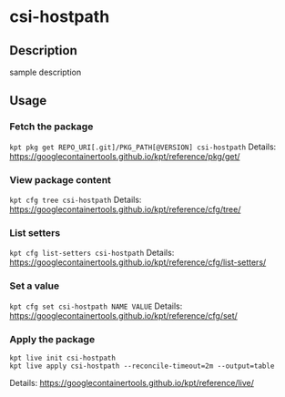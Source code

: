 # csi-hostpath

## Description
sample description

## Usage

### Fetch the package
`kpt pkg get REPO_URI[.git]/PKG_PATH[@VERSION] csi-hostpath`
Details: https://googlecontainertools.github.io/kpt/reference/pkg/get/

### View package content
`kpt cfg tree csi-hostpath`
Details: https://googlecontainertools.github.io/kpt/reference/cfg/tree/

### List setters
`kpt cfg list-setters csi-hostpath`
Details: https://googlecontainertools.github.io/kpt/reference/cfg/list-setters/

### Set a value
`kpt cfg set csi-hostpath NAME VALUE`
Details: https://googlecontainertools.github.io/kpt/reference/cfg/set/

### Apply the package
```
kpt live init csi-hostpath
kpt live apply csi-hostpath --reconcile-timeout=2m --output=table
```
Details: https://googlecontainertools.github.io/kpt/reference/live/
